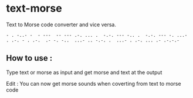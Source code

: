 # text-morse

Text to Morse code converter and vice versa.

`- . -..- -  - ---  -- --- .-. ... .  -.-. --- -.. .  -.-. --- -. ...- . .-. - . .-.  .- -. -..  ...- .. -.-. .  ...- . .-. ... .- .-.-.-`


## How to use :

Type text or morse as input and get morse and text at the output

Edit : You can now get morse sounds when coverting from text to morse code
